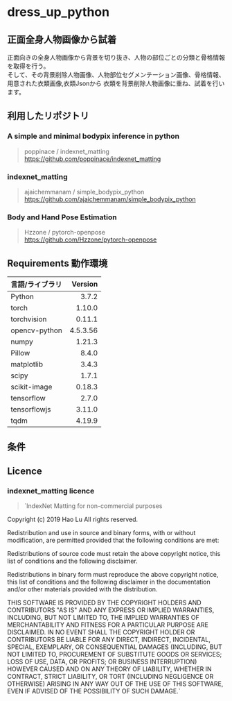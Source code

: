 # dress_up_python
## 正面全身人物画像から試着
正面向きの全身人物画像から背景を切り抜き、人物の部位ごとの分類と骨格情報を取得を行う。  
そして、その背景削除人物画像、人物部位セグメンテーション画像、骨格情報、用意された衣類画像,衣類Jsonから
衣類を背景削除人物画像に重ね、試着を行います。

## 利用したリポジトリ
### A simple and minimal bodypix inference in python
> poppinace / indexnet_matting  
> <https://github.com/poppinace/indexnet_matting>
### indexnet_matting
> ajaichemmanam / simple_bodypix_python  
> <https://github.com/ajaichemmanam/simple_bodypix_python>
### Body and Hand Pose Estimation
> Hzzone / pytorch-openpose  
> <https://github.com/Hzzone/pytorch-openpose>

## Requirements 動作環境
| 言語/ライブラリ | Version|
| :------------| ---------: |
| Python | 3.7.2　|
| torch | 1.10.0　|
| torchvision |  0.11.1　|
| opencv-python | 4.5.3.56 |
| numpy |  1.21.3　|
| Pillow |  8.4.0 |
| matplotlib |  3.4.3　|
| scipy |  1.7.1　|
| scikit-image |  0.18.3　|
| tensorflow |  2.7.0　|
| tensorflowjs |  3.11.0　|
| tqdm |  4.19.9　|

## 条件

## Licence   
### indexnet_matting licence
> `IndexNet Matting for non-commercial purposes

Copyright (c) 2019 Hao Lu All rights reserved.

Redistribution and use in source and binary forms, with or without modification, are permitted provided that the following conditions are met:

Redistributions of source code must retain the above copyright notice, this list of conditions and the following disclaimer.

Redistributions in binary form must reproduce the above copyright notice, this list of conditions and the following disclaimer in the documentation and/or other materials provided with the distribution.

THIS SOFTWARE IS PROVIDED BY THE COPYRIGHT HOLDERS AND CONTRIBUTORS "AS IS" AND ANY EXPRESS OR IMPLIED WARRANTIES, INCLUDING, BUT NOT LIMITED TO, THE IMPLIED WARRANTIES OF MERCHANTABILITY AND FITNESS FOR A PARTICULAR PURPOSE ARE DISCLAIMED. IN NO EVENT SHALL THE COPYRIGHT HOLDER OR CONTRIBUTORS BE LIABLE FOR ANY DIRECT, INDIRECT, INCIDENTAL, SPECIAL, EXEMPLARY, OR CONSEQUENTIAL DAMAGES (INCLUDING, BUT NOT LIMITED TO, PROCUREMENT OF SUBSTITUTE GOODS OR SERVICES; LOSS OF USE, DATA, OR PROFITS; OR BUSINESS INTERRUPTION) HOWEVER CAUSED AND ON ANY THEORY OF LIABILITY, WHETHER IN CONTRACT, STRICT LIABILITY, OR TORT (INCLUDING NEGLIGENCE OR OTHERWISE) ARISING IN ANY WAY OUT OF THE USE OF THIS SOFTWARE, EVEN IF ADVISED OF THE POSSIBILITY OF SUCH DAMAGE.`
